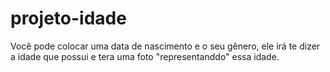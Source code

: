 # projeto-idade       

Você pode colocar uma data de nascimento e o seu gênero, ele irá te dizer a idade que possui e tera uma foto "representanddo" essa idade.

